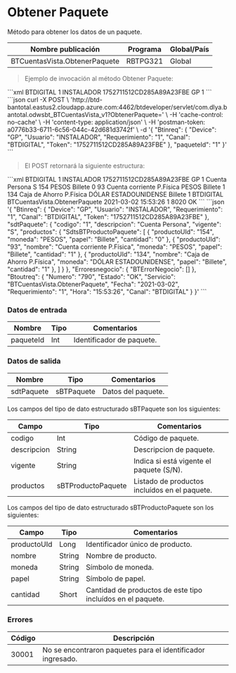 # Obtener Paquete 

Método para obtener los datos de un paquete. 

Nombre publicación | Programa | Global/País 
--------- | ----------- | ----------- 
BTCuentasVista.ObtenerPaquete | RBTPG321 | Global 

> Ejemplo de invocación al método Obtener Paquete: 

<code-group> 
<code-block title="XML" active> 
```xml 
<soapenv:Envelope xmlns:soapenv="http://schemas.xmlsoap.org/soap/envelope/" xmlns:bts="http://uy.com.dlya.bantotal/BTSOA/"> 
   <soapenv:Header/> 	 
   <soapenv:Body> 
      <bts:BTCuentasVista.ObtenerPaquete> 
         <bts:Btinreq> 
            <bts:Canal>BTDIGITAL</bts:Canal> 
            <bts:Requerimiento>1</bts:Requerimiento> 
            <bts:Usuario>INSTALADOR</bts:Usuario> 
            <bts:Token>1752711512CD285A89A23FBE</bts:Token> 
            <bts:Device>GP</bts:Device> 
         </bts:Btinreq> 
         <bts:paqueteId>1</bts:paqueteId> 
      </bts:BTCuentasVista.ObtenerPaquete> 
   </soapenv:Body> 
</soapenv:Envelope> 
``` 
</code-block> 

<code-block title="JSON"> 
```json 
curl -X POST \ 
  'http://btd-bantotal.eastus2.cloudapp.azure.com:4462/btdeveloper/servlet/com.dlya.bantotal.odwsbt_BTCuentasVista_v1?ObtenerPaquete=' \ 
  -H 'cache-control: no-cache' \ 
  -H 'content-type: application/json' \ 
  -H 'postman-token: a0776b33-6711-6c56-044c-42d681d3742f' \ 
  -d '{ 
	"Btinreq": { 
		"Device": "GP", 
		"Usuario": "INSTALADOR", 
		"Requerimiento": "1", 
		"Canal": "BTDIGITAL", 
		"Token": "1752711512CD285A89A23FBE" 
	}, 
   "paqueteId": "1" 
}' 
``` 
</code-block> 
</code-group> 

> El POST retornará la siguiente estructura: 

<code-group> 
<code-block title="XML" active> 
```xml 
<SOAP-ENV:Envelope xmlns:SOAP-ENV="http://schemas.xmlsoap.org/soap/envelope/" xmlns:xsd="http://www.w3.org/2001/XMLSchema" xmlns:SOAP-ENC="http://schemas.xmlsoap.org/soap/encoding/" xmlns:xsi="http://www.w3.org/2001/XMLSchema-instance"> 
   <SOAP-ENV:Body> 
      <BTCuentasVista.ObtenerPaqueteResponse xmlns="http://uy.com.dlya.bantotal/BTSOA/"> 
         <Btinreq> 
            <Canal>BTDIGITAL</Canal> 
            <Requerimiento>1</Requerimiento> 
            <Usuario>INSTALADOR</Usuario> 
            <Token>1752711512CD285A89A23FBE</Token> 
            <Device>GP</Device> 
         </Btinreq> 
         <sdtPaquete> 
            <codigo>1</codigo> 
            <descripcion>Cuenta Persona</descripcion> 
            <vigente>S</vigente> 
            <productos> 
               <sBTProductoPaquete> 
                  <productoUId>154</productoUId> 
                  <nombre/> 
                  <moneda>PESOS</moneda> 
                  <papel>Billete</papel> 
                  <cantidad>0</cantidad> 
               </sBTProductoPaquete> 
               <sBTProductoPaquete> 
                  <productoUId>93</productoUId> 
                  <nombre>Cuenta corriente P.Física</nombre> 
                  <moneda>PESOS</moneda> 
                  <papel>Billete</papel> 
                  <cantidad>1</cantidad> 
               </sBTProductoPaquete> 
               <sBTProductoPaquete> 
                  <productoUId>134</productoUId> 
                  <nombre>Caja de Ahorro P.Física</nombre> 
                  <moneda>DÓLAR ESTADOUNIDENSE</moneda> 
                  <papel>Billete</papel> 
                  <cantidad>1</cantidad> 
               </sBTProductoPaquete> 
            </productos> 
         </sdtPaquete> 
         <Erroresnegocio></Erroresnegocio> 
         <Btoutreq> 
            <Canal>BTDIGITAL</Canal> 
            <Servicio>BTCuentasVista.ObtenerPaquete</Servicio> 
            <Fecha>2021-03-02</Fecha> 
            <Hora>15:53:26</Hora> 
            <Requerimiento>1</Requerimiento> 
            <Numero>8020</Numero> 
            <Estado>OK</Estado> 
         </Btoutreq> 
      </BTCuentasVista.ObtenerPaqueteResponse> 
   </SOAP-ENV:Body> 
</SOAP-ENV:Envelope> 
``` 
</code-block> 

<code-block title="JSON"> 
```json 
'{ 
	"Btinreq": { 
		"Device": "GP", 
		"Usuario": "INSTALADOR", 
		"Requerimiento": "1", 
		"Canal": "BTDIGITAL", 
		"Token": "1752711512CD285A89A23FBE" 
	}, 
   "sdtPaquete": { 
      "codigo": "1", 
      "descripcion": "Cuenta Persona", 
      "vigente": "S", 
      "productos": { 
         "SdtsBTProductoPaquete": [ 
            { 
            "productoUId": "154", 
            "moneda": "PESOS", 
            "papel": "Billete", 
            "cantidad": "0" 
            }, 
            { 
            "productoUId": "93", 
            "nombre": "Cuenta corriente P.Física", 
            "moneda": "PESOS", 
            "papel": "Billete", 
            "cantidad": "1" 
            }, 
            { 
            "productoUId": "134", 
            "nombre": "Caja de Ahorro P.Física", 
            "moneda": "DÓLAR ESTADOUNIDENSE", 
            "papel": "Billete", 
            "cantidad": "1" 
            }, 
         ] 
      } 
   }, 
   "Erroresnegocio": { 
      "BTErrorNegocio": [] 
   }, 
   "Btoutreq": { 
      "Numero": "790", 
      "Estado": "OK", 
      "Servicio": "BTCuentasVista.ObtenerPaquete", 
      "Fecha": "2021-03-02", 
      "Requerimiento": "1", 
      "Hora": "15:53:26", 
      "Canal": "BTDIGITAL" 
   } 
}' 
``` 
</code-block> 
</code-group> 

### Datos de entrada 

Nombre | Tipo | Comentarios 
--------- | ----------- | ----------- 
paqueteId | Int | Identificador de paquete. 

### Datos de salida 

Nombre | Tipo | Comentarios 
--------- | ----------- | ----------- 
sdtPaquete | sBTPaquete | Datos del paquete. 

Los campos del tipo de dato estructurado sBTPaquete son los siguientes: 

Campo | Tipo | Comentarios 
--------- | ----------- | ----------- 
codigo | Int | Código de paquete. 
descripcion | String | Descripcion de paquete. 
vigente | String | Indica si está vigente el paquete (S/N). 
productos | sBTProductoPaquete | Listado de productos incluídos en el paquete. 

Los campos del tipo de dato estructurado sBTProductoPaquete son los siguientes: 

Campo | Tipo | Comentarios 
--------- | ----------- | ----------- 
productoUId | Long | Identificador único de producto. 
nombre | String | Nombre de producto. 
moneda | String | Símbolo de moneda. 
papel | String | Símbolo de papel. 
cantidad | Short | Cantidad de productos de este tipo incluídos en el paquete. 

### Errores 

Código | Descripción 
--------- | ----------- 
30001 | No se encontraron paquetes para el identificador ingresado. 

 
